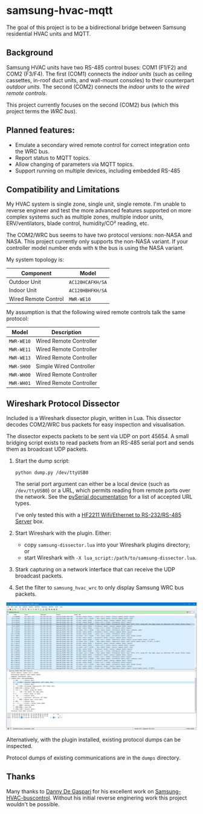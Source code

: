 # samsung-hvac-mqtt

The goal of this project is to be a bidirectional bridge between Samsung residential HVAC units and MQTT.


## Background

Samsung HVAC units have two RS-485 control buses: COM1 (F1/F2) and COM2 (F3/F4). 
The first (COM1) connects the _indoor units_ (such as ceiling cassettes, in-roof duct units, and wall-mount consoles) to
their counterpart _outdoor units_.
The second (COM2) connects the _indoor units_ to the _wired remote controls_.

This project currently focuses on the second (COM2) bus (which this project terms the _WRC bus_).


## Planned features:

- Emulate a secondary wired remote control for correct integration onto the WRC bus.
- Report status to MQTT topics.
- Allow changing of parameters via MQTT topics.
- Support running on multiple devices, including embedded RS-485

## Compatibility and Limitations

My HVAC system is single zone, single unit, single remote.
I'm unable to reverse engineer and test the more advanced features supported on more complex systems such as
multiple zones, multiple indoor units, ERV/ventilators, blade control, humidity/CO² reading, etc.

The COM2/WRC bus seems to have two protocol versions: non-NASA and NASA.
This project currently only supports the non-NASA variant.
If your controller model number ends with `N` the bus is using the NASA variant.

My system topology is:

| Component | Model |
| --- | --- |
| Outdoor Unit | `AC120HCAFKH/SA`
| Indoor Unit | `AC120HBHFKH/SA`
| Wired Remote Control | `MWR-WE10`

My assumption is that the following wired remote controls talk the same protocol:

| Model | Description |
| --- | --- |
| `MWR-WE10` | Wired Remote Controller |
| `MWR-WE11` | Wired Remote Controller |
| `MWR-WE13` | Wired Remote Controller |
| `MWR-SH00` | Simple Wired Controller |
| `MWR-WH00` | Wired Remote Controller |
| `MWR-WH01` | Wired Remote Controller |


## Wireshark Protocol Dissector

Included is a Wireshark dissector plugin, written in Lua.
This dissector decodes COM2/WRC bus packets for easy inspection and visualisation.

The dissector expects packets to be sent via UDP on port 45654.
A small bridging script exists to read packets from an RS-485 serial port and sends them as broadcast UDP packets.

1. Start the dump script:
   
   ```
   python dump.py /dev/ttyUSB0
   ```
   
   The serial port argument can either be a local device (such as `/dev/ttyUSB0`) or a URL,
   which permits reading from remote ports over the network.
   See the [pySerial documentation](https://pythonhosted.org/pyserial/url_handlers.html#urls)
   for a list of accepted URL types.
   
   I've only tested this with a [HF2211 Wifi/Ethernet to RS-232/RS-485 Server](http://www.hi-flying.com/rs232-rs485-rs422-to-wifi-serial-server) box.


   
2. Start Wireshark with the plugin. Either:
    
   - copy `samsung-dissector.lua` into your Wireshark plugins directory; or
   - start Wireshark with `-X lua_script:/path/to/samsung-dissector.lua`.
    
3. Stark capturing on a network interface that can receive the UDP broadcast packets.

4. Set the filter to `samsung_hvac_wrc` to only display Samsung WRC bus packets.

![Wireshark screenshot](wireshark.png)

Alternatively, with the plugin installed, existing protocol dumps can be inspected.

Protocol dumps of existing communications are in the `dumps` directory.


## Thanks

Many thanks to [Danny De Gaspari](https://github.com/DannyDeGaspari) for his excellent work on
[Samsung-HVAC-buscontrol](https://github.com/DannyDeGaspari/Samsung-HVAC-buscontrol).
Without his initial reverse enginering work this project wouldn't be possible.